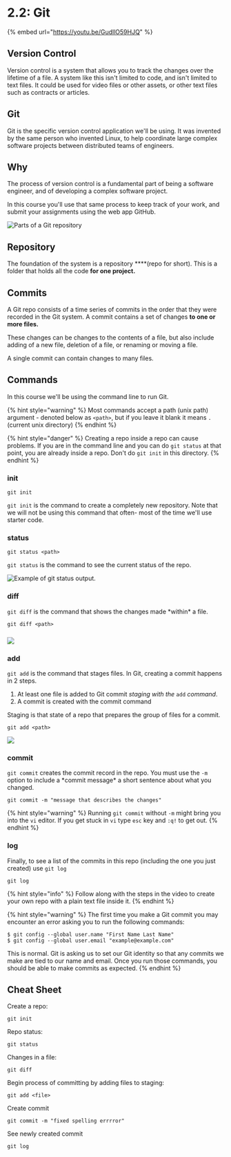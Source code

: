 # 2.2: Git

{% embed url="https://youtu.be/GudllO59HJQ" %}

## Version Control

Version control is a system that allows you to track the changes over the lifetime of a file. A system like this isn't limited to code, and isn't limited to text files. It could be used for video files or other assets, or other text files such as contracts or articles.

## Git

Git is the specific version control application we'll be using. It was invented by the same person who invented Linux, to help coordinate large complex software projects between distributed teams of engineers.

## Why

The process of version control is a fundamental part of being a software engineer, and of developing a complex software project.

In this course you'll use that same process to keep track of your work, and submit your assignments using  the web app GitHub.

![Parts of a Git repository](../.gitbook/assets/git.png)

## Repository

The foundation of the system is a repository ****\(repo for short\). This is a folder that holds all the code **for one project.**

## Commits

A Git repo consists of a time series of commits in the order that they were recorded in the Git system. A commit contains a set of changes **to one or more files.**

These changes can be changes to the contents of a file, but also include adding of a new file, deletion of a file, or renaming or moving a file.

A single commit can contain changes to many files.

## Commands

In this course we'll be using the command line to run Git. 

{% hint style="warning" %}
Most commands accept a path \(unix path\) argument -  denoted below as `<path>`, but if you leave it blank it means `.` \(current unix directory\)
{% endhint %}

{% hint style="danger" %}
Creating a repo inside a repo can cause problems. If you are in the command line and you can do `git status` at that point, you are already inside a repo. Don't do `git init` in this directory.
{% endhint %}

### init

```text
git init
```

`git init` is the command to create a completely new repository. Note that we will not be using this command that often- most of the time we'll use starter code.

### status

```text
git status <path>
```

`git status` is the command to see the current status of the repo.

![Example of git status output.](../.gitbook/assets/screen-shot-2020-08-13-at-3.00.28-pm.png)

### diff

`git diff` is the command that shows the changes made \*within\* a file.

```text
git diff <path>
```

### 

![](../.gitbook/assets/screen-shot-2020-08-13-at-4.07.03-pm.png)

### add

`git add` is the command that stages files. In Git, creating a commit happens in 2 steps.

1. At least one file is added to Git commit _staging with the_ `add` _command_.
2. A commit is created with the commit command

Staging is that state of a repo that prepares the group of files for a commit.

```text
git add <path>
```

![](../.gitbook/assets/screen-shot-2020-08-13-at-4.03.22-pm.png)

### commit

`git commit` creates the commit record in the repo. You must use the `-m` option to include a \*commit message\* a short sentence about what you changed.

```
git commit -m "message that describes the changes"
```

{% hint style="warning" %}
Running `git commit` without `-m` might bring you into the `vi` editor. If you get stuck in `vi` type `esc` key and `:q!` to get out.
{% endhint %}

### log

Finally, to see a list of the commits in this repo \(including the one you just created\) use `git log`

```text
git log
```

{% hint style="info" %}
Follow along with the steps in the video to create your own repo with a plain text file inside it.
{% endhint %}

{% hint style="warning" %}
The first time you make a Git commit you may encounter an error asking you to run the following commands:

```text
$ git config --global user.name "First Name Last Name"
$ git config --global user.email "example@example.com"
```

This is normal. Git is asking us to set our Git identity so that any commits we make are tied to our name and email. Once you run those commands, you should be able to make commits as expected. 
{% endhint %}

## Cheat Sheet

Create a repo:

```text
git init
```

Repo status:

```text
git status
```

Changes in a file:

```text
git diff
```

Begin process of committing by adding files to staging: 

```text
git add <file>
```

Create commit

```text
git commit -m "fixed spelling errrror"
```

See newly created commit

```text
git log
```





